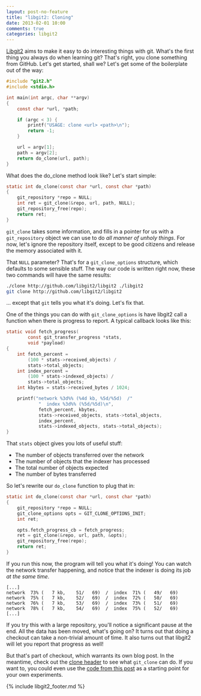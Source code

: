 ```yaml
---
layout: post-no-feature
title: "libgit2: Cloning"
date: 2013-02-01 10:00
comments: true
categories: libgit2
---
```


[Libgit2](http://libgit2.github.com) aims to make it easy to do interesting things
with git.  What's the first thing you always do when learning git?  That's
right, you clone something from GitHub.  Let's get started, shall we? Let's get
some of the boilerplate out of the way:

```c
#include "git2.h"
#include <stdio.h>

int main(int argc, char **argv)
{
	const char *url, *path;

	if (argc < 3) {
		printf("USAGE: clone <url> <path>\n");
		return -1;
	}

	url = argv[1];
	path = argv[2];
	return do_clone(url, path);
}
```


What does the do_clone method look like?  Let's start simple:

```c
static int do_clone(const char *url, const char *path)
{
	git_repository *repo = NULL;
	int ret = git_clone(&repo, url, path, NULL);
	git_repository_free(repo);
	return ret;
}
```

`git_clone` takes some information, and fills in a pointer for us with
a `git_repository` object we can use to do *all manner of unholy things*.  For
now, let's ignore the repository itself, except to be good citizens and release
the memory associated with it.

That `NULL` parameter?  That's for a `git_clone_options` structure, which
defaults to some sensible stuff.  The way our code is written right now, these
two commands will have the same results:

```sh
./clone http://github.com/libgit2/libgit2 ./libgit2
git clone http://github.com/libgit2/libgit2
```

... except that `git` tells you what it's doing.  Let's fix that.

One of the things you can do with `git_clone_options` is have libgit2 call
a function when there is progress to report.  A typical callback looks like
this:

```c
static void fetch_progress(
		const git_transfer_progress *stats,
		void *payload)
{
	int fetch_percent =
		(100 * stats->received_objects) /
		stats->total_objects;
	int index_percent =
		(100 * stats->indexed_objects) /
		stats->total_objects;
	int kbytes = stats->received_bytes / 1024;

	printf("network %3d%% (%4d kb, %5d/%5d)  /"
			"  index %3d%% (%5d/%5d)\n",
			fetch_percent, kbytes,
			stats->received_objects, stats->total_objects,
			index_percent,
			stats->indexed_objects, stats->total_objects);
}
```

That `stats` object gives you lots of useful stuff:

* The number of objects transferred over the network
* The number of objects that the indexer has processed
* The total number of objects expected
* The number of bytes transferred

So let's rewrite our `do_clone` function to plug that in:


```c
static int do_clone(const char *url, const char *path)
{
	git_repository *repo = NULL;
	git_clone_options opts = GIT_CLONE_OPTIONS_INIT;
	int ret;

	opts.fetch_progress_cb = fetch_progress;
	ret = git_clone(&repo, url, path, &opts);
	git_repository_free(repo);
	return ret;
}
```

If you run this now, the program will tell you what it's doing!  You can watch
the network transfer happening, and notice that the indexer is doing its job
*at the same time*.

```text
[...]
network  73% (   7 kb,    51/   69)  /  index  71% (   49/   69)
network  75% (   7 kb,    52/   69)  /  index  72% (   50/   69)
network  76% (   7 kb,    53/   69)  /  index  73% (   51/   69)
network  78% (   7 kb,    54/   69)  /  index  75% (   52/   69)
[...]
```

If you try this with a large repository, you'll notice a significant pause at
the end.  All the data has been moved, what's going on?  It turns out that
doing a checkout can take a non-trivial amount of time.  It also turns out that
libgit2 will let you report that progress as well!

But that's part of checkout, which warrants its own blog post.  In the
meantime, check out the [clone
header](https://github.com/libgit2/libgit2/blob/development/include/git2/clone.h)
to see what `git_clone` can do.  If you want to, you could even use the [code
from this post](https://gist.github.com/4693571) as a starting point for your
own experiments.

{% include libgit2_footer.md %}
